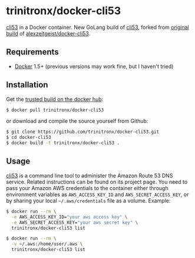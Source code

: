 # trinitronx/docker-cli53

[cli53][cli53-github] in a Docker container.  New GoLang build of [cli53][cli53-github], forked from [original build][zeitgeist-docker-cli53] of [alexzeitgeist/docker-cli53][zeitgeist-docker-cli53-github].

## Requirements

* [Docker](https://www.docker.com/) 1.5+ (previous versions may work fine, but I haven't tried)

## Installation

Get the [trusted build on the docker hub][trinitronx-docker-cli53]:

```bash
$ docker pull trinitronx/docker-cli53
```

or download and compile the source yourself from Github:

```bash
$ git clone https://github.com/trinitronx/docker-cli53.git
$ cd docker-cli53
$ docker build -t trinitronx/docker-cli53 .
```

## Usage

[cli53][cli53-github] is a command line tool to administer the Amazon Route 53 DNS service. Related instructions can be found on its project page. You need to pass your Amazon AWS credentials to the container either through environment variables as `AWS_ACCESS_KEY_ID` and `AWS_SECRET_ACCESS_KEY`, or by sharing your local `~/.aws/credentials` file as a volume. Example:

```bash
$ docker run --rm \
  -e AWS_ACCESS_KEY_ID="your aws access key" \
  -e AWS_SECRET_ACCESS_KEY="your aws secret key" \
  trinitronx/docker-cli53 list
```


```bash
$ docker run --rm \
  -v ~/.aws:/home/user/.aws \
  trinitronx/docker-cli53 list
```

[cli53-github]: https://github.com/barnybug/cli53
[zeitgeist-docker-cli53-github]: https://github.com/alexzeitgeist/docker-cli53
[zeitgeist-docker-cli53]: https://registry.hub.docker.com/u/zeitgeist/docker-cli53/
[trinitronx-docker-cli53]: https://registry.hub.docker.com/u/trinitronx/docker-cli53/
[trinitronx-cli53-github]: https://github.com/trinitronx/cli53
